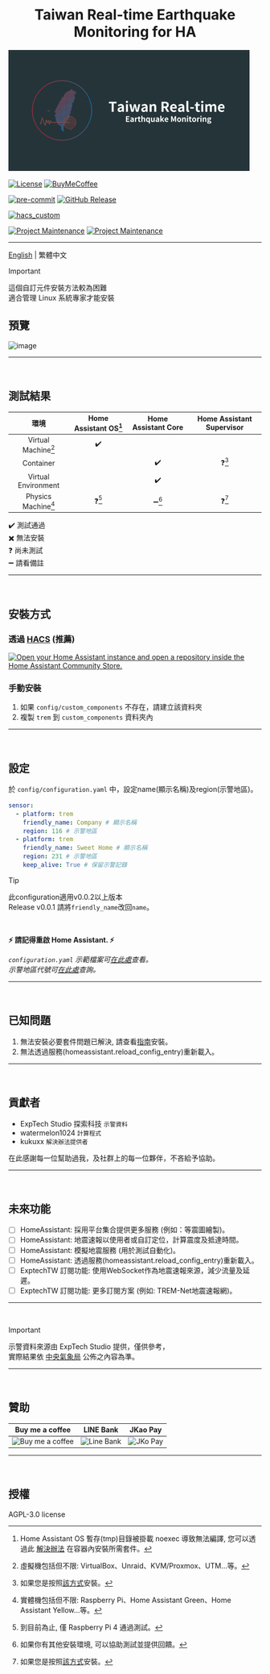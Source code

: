 <h1 align="center">Taiwan Real-time Earthquake Monitoring for HA</h1>

![Logo](https://raw.githubusercontent.com/J1A-T13N/ha-trem/main/docs/media/logo.png)

[![License][license-shield]](LICENSE)
[![BuyMeCoffee][buymecoffeebadge]][buymecoffee]

[![pre-commit][pre-commit-shield]][pre-commit]
[![GitHub Release][releases-shield]][releases]

[![hacs_custom][hacs_custom_shield]][hacs_custom]

[![Project Maintenance][maintenance-shield]][user_profile]
[![Project Maintenance][maintenance2-shield]][user2_profile]
<hr>


[English](README.md) | 繁體中文<br>

> [!IMPORTANT]
> 這個自訂元件安裝方法較為困難<br>
> 適合管理 Linux 系統專家才能安裝


## 預覽

![image](https://github.com/J1A-T13N/ha-trem/assets/29163857/620d2723-1d77-4ead-a203-6d0d612031fd)

<hr>
<br>


## 測試結果

| 環境 | Home Assistant OS[^1] | Home Assistant Core | Home Assistant Supervisor |
| :------------: | :------------: | :------------: | :------------: |
| Virtual Machine[^2] | :heavy_check_mark: |  |  |
| Container |  | :heavy_check_mark: | :question:[^3] |
| Virtual Environment |  | :heavy_check_mark: |  |
| Physics Machine[^4] | :question:[^5] | :heavy_minus_sign:[^6] | :question:[^3] |

:heavy_check_mark: 測試通過<br>
:heavy_multiplication_x: 無法安裝<br>
:question: 尚未測試<br>
:heavy_minus_sign: 請看備註<br>
[^1]: Home Assistant OS 暫存(tmp)目錄被掛載 noexec 導致無法編譯, 您可以透過此 [解決辦法](https://github.com/home-assistant/core/issues/118717) 在容器內安裝所需套件。
[^2]: 虛擬機包括但不限: VirtualBox、Unraid、KVM/Proxmox、UTM...等。
[^3]: 如果您是按照[該方式](https://github.com/home-assistant/supervised-installer)安裝。
[^4]: 實體機包括但不限: Raspberry Pi、Home Assistant Green、Home Assistant Yellow...等。
[^5]: 到目前為止, 僅 Raspberry Pi 4 通過測試。
[^6]: 如果你有其他安裝環境, 可以協助測試並提供回饋。

<hr>
<br>


## 安裝方式

### 透過 [HACS](https://hacs.xyz/) (推薦)
[![Open your Home Assistant instance and open a repository inside the Home Assistant Community Store.](https://my.home-assistant.io/badges/hacs_repository.svg)](https://my.home-assistant.io/redirect/hacs_repository/?owner=J1A-T13N&repository=ha-trem&category=Integration)

### 手動安裝
1. 如果 `config/custom_components` 不存在，請建立該資料夾
2. 複製 `trem` 到 `custom_components` 資料夾內

<hr>
<br>


## 設定
於 `config/configuration.yaml` 中，設定name(顯示名稱)及region(示警地區)。
```yaml
sensor:
  - platform: trem
    friendly_name: Company # 顯示名稱
    region: 116 # 示警地區
  - platform: trem
    friendly_name: Sweet Home # 顯示名稱
    region: 231 # 示警地區
    keep_alive: True # 保留示警記錄
```
> [!TIP]
> 此configuration適用v0.0.2以上版本<br>
> Release v0.0.1 請將`friendly_name`改回`name`。
<br>

**:zap: 請記得重啟 Home Assistant. :zap:**

*`configuration.yaml` 示範檔案可[在此處](configuration.yaml)查看。*<br>
*示警地區代號可[在此處](https://github.com/ExpTechTW/TREM-tauri/blob/main/src/assets/json/region.json)查詢。*
<hr>
<br>


## 已知問題

1. 無法安裝必要套件問題已解決, 請查看[指南](docs/haos_guide.md)安裝。
2. 無法透過服務(homeassistant.reload_config_entry)重新載入。

<hr>
<br>


## 貢獻者

- ExpTech Studio 探索科技 `示警資料`
- watermelon1024 `計算程式`
- kukuxx `解決辦法提供者`

<p>在此感謝每一位幫助過我，及社群上的每一位夥伴，不吝給予協助。</p>
<hr>
<br>


## 未來功能

- [ ] HomeAssistant: 採用平台集合提供更多服務 (例如：等震圖繪製)。
- [ ] HomeAssistant: 地震速報以使用者或自訂定位，計算震度及抵達時間。
- [ ] HomeAssistant: 模擬地震服務 (用於測試自動化)。
- [ ] HomeAssistant: 透過服務(homeassistant.reload_config_entry)重新載入。
- [ ] ExptechTW 訂閱功能: 使用WebSocket作為地震速報來源，減少流量及延遲。
- [ ] ExptechTW 訂閱功能: 更多訂閱方案 (例如: TREM-Net地震速報網)。

<hr>
<br>


> [!IMPORTANT]
>示警資料來源由 ExpTech Studio 提供，僅供參考，<br>
>實際結果依 [中央氣象局](https://scweb.cwa.gov.tw/en-US) 公佈之內容為準。

<hr>
<br>


## 贊助

| Buy me a coffee | LINE Bank | JKao Pay |
| :------------: | :------------: | :------------: |
| <img src="https://github.com/J1A-T13N/ha-trem/assets/29163857/e61afedc-1fce-47a1-a6c3-00bc1a9a5329" alt="Buy me a coffee" height="200" width="200">  | <img src="https://github.com/J1A-T13N/ha-trem/assets/29163857/a0af96ea-7e03-47de-83ae-3c11b2e27c57" alt="Line Bank" height="200" width="200">  | <img src="https://github.com/J1A-T13N/ha-trem/assets/29163857/333def56-cf08-4f8e-a188-9067cc4f63d9" alt="JKo Pay" height="200" width="200">  |

<hr>
<br>


## 授權
AGPL-3.0 license


[black]: https://github.com/psf/black
[black-shield]: https://img.shields.io/badge/code%20style-black-000000.svg?style=for-the-badge
[buymecoffee]: https://www.buymeacoffee.com/j1at13n
[buymecoffeebadge]: https://img.shields.io/badge/buy%20me%20a%20coffee-donate-yellow.svg?style=for-the-badge
[commits-shield]: https://img.shields.io/github/commit-activity/y/J1A-T13N/ha-trem.svg?style=for-the-badge
[commits]: https://github.com/J1A-T13N/ha-trem/commits/main
[hacs_custom]: https://hacs.xyz/docs/faq/custom_repositories
[hacs_custom_shield]: https://img.shields.io/badge/HACS-Custom-orange.svg?style=for-the-badge
[license-shield]: https://img.shields.io/github/license/J1A-T13N/ha-trem.svg?style=for-the-badge
[maintenance-shield]: https://img.shields.io/badge/maintainer-%40jiatien-blue.svg?style=for-the-badge
[maintenance2-shield]: https://img.shields.io/badge/maintainer-%40watermelon-orange.svg?style=for-the-badge
[pre-commit]: https://github.com/pre-commit/pre-commit
[pre-commit-shield]: https://img.shields.io/badge/pre--commit-enabled-brightgreen?style=for-the-badge
[releases-shield]: https://img.shields.io/github/release/J1A-T13N/ha-trem.svg?style=for-the-badge
[releases]: https://github.com/J1A-T13N/ha-trem/releases
[user_profile]: https://github.com/J1A-T13N
[user2_profile]: https://github.com/watermelon1024
